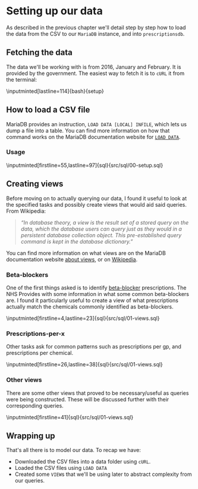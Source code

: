 # Setting up our data

As described in the previous chapter we'll detail step by step how to load the
data from the CSV to our `MariaDB` instance, and into `prescriptionsdb`.

## Fetching the data

The data we'll be working with is from 2016, January and February. It is
provided by the government. The easiest way to fetch it is to `cURL` it from the
terminal:

\inputminted[lastline=114]{bash}{setup}

## How to load a CSV file

MariaDB provides an instruction, `LOAD DATA [LOCAL] INFILE`, which lets us dump
a file into a table. You can find more information on how that command works on
the MariaDB documentation website for
[`LOAD DATA`](https://mariadb.com/kb/en/mariadb/load-data-infile/).

### Usage

\inputminted[firstline=55,lastline=97]{sql}{src/sql/00-setup.sql}

## Creating views

Before moving on to actually querying our data, I found it useful to look at the
specified tasks and possibly create views that would aid said queries. From
Wikipedia:

> _“In database theory, a view is the result set of a stored query on the data,
> which the database users can query just as they would in a persistent database
> collection object. This pre-established query command is kept in the database
> dictionary.”_

You can find more information on what views are on the MariaDB documentation
website [about views], or on [Wikipedia].

### Beta-blockers

One of the first things asked is to identify [beta-blocker] prescriptions. The
NHS Provides with some information in what some common beta-blockers are. I
found it particularly useful to create a view of what prescriptions actually
match the chemicals commonly identified as beta-blockers.

\inputminted[firstline=4,lastline=23]{sql}{src/sql/01-views.sql}

### Prescriptions-per-x

Other tasks ask for common patterns such as prescriptions per gp, and
prescriptions per chemical.

\inputminted[firstline=26,lastline=38]{sql}{src/sql/01-views.sql}

### Other views

There are some other views that proved to be necessary/useful as queries were
being constructed. These will be discussed further with their corresponding
queries.

\inputminted[firstline=41]{sql}{src/sql/01-views.sql}

## Wrapping up

That's all there is to model our data. To recap we have:

* Downloaded the CSV files into a data folder using `cURL`.
* Loaded the CSV files using `LOAD DATA`
* Created some `VIEW`s that we'll be using later to abstract complexity from
  our queries.

[Wikipedia]: https://www.wikiwand.com/en/View_(SQL)
[about views]: https://mariadb.com/kb/en/mariadb/views/
[beta-blocker]: http://bit.ly/2reDxBL
